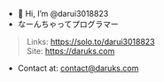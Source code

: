- 👋 Hi, I’m @darui3018823
- なーんちゃってプログラマー<br>
> Links: https://solo.to/darui3018823<br>
> Site: https://daruks.com<br>
- Contact at: [contact@daruks.com](mailto:contact@daruks.com)
